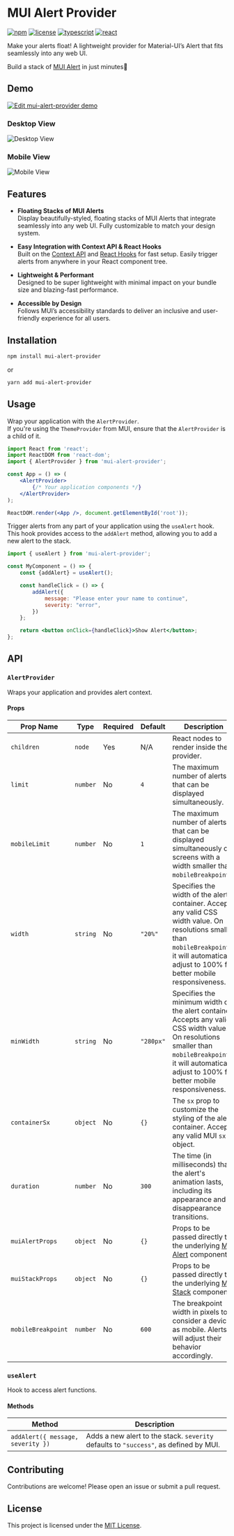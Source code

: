 # MUI Alert Provider
[![npm](https://img.shields.io/npm/v/mui-alert-provider)](https://www.npmjs.com/package/mui-alert-provider)
[![license](https://img.shields.io/badge/license-MIT-blue)](https://www.npmjs.com/package/mui-alert-provider)
[![typescript](https://img.shields.io/badge/typescript-blue?logo=typescript&logoColor=f5f5f5)](https://www.npmjs.com/package/mui-alert-provider)
[![react](https://img.shields.io/badge/react-blue?logo=react)](https://www.npmjs.com/package/mui-alert-provider)

Make your alerts float! A lightweight provider for Material-UI’s Alert that fits seamlessly into any web UI.

Build a stack of [MUI Alert](https://mui.com/material-ui/react-alert/?srsltid=AfmBOorG16fDWlZUFpNDld6CbDRdpPOA8eTPa9eEriOYl9CywGZFowmu) in just minutes🚀

## Demo

[![Edit mui-alert-provider demo](https://codesandbox.io/static/img/play-codesandbox.svg)](
https://codesandbox.io/p/sandbox/mui-alert-provider-demo-kj6mjz)

### Desktop View
![Desktop View](./public/desktop.gif)

### Mobile View
![Mobile View](./public/mobile.gif)

## Features

- **Floating Stacks of MUI Alerts**  
  Display beautifully-styled, floating stacks of MUI Alerts that integrate seamlessly into any web UI. Fully customizable to match your design system.

- **Easy Integration with Context API & React Hooks**  
  Built on the [Context API](https://react.dev/reference/react/hooks#context-hooks) and [React Hooks](https://react.dev/learn/reusing-logic-with-custom-hooks) for fast setup. Easily trigger alerts from anywhere in your React component tree.

- **Lightweight & Performant**  
  Designed to be super lightweight with minimal impact on your bundle size and blazing-fast performance.

- **Accessible by Design**  
  Follows MUI’s accessibility standards to deliver an inclusive and user-friendly experience for all users.


## Installation

```bash
npm install mui-alert-provider
```

or

```bash
yarn add mui-alert-provider
```

## Usage
Wrap your application with the `AlertProvider`.  
If you're using the `ThemeProvider` from MUI, ensure that the `AlertProvider` is a child of it.

```jsx
import React from 'react';
import ReactDOM from 'react-dom';
import { AlertProvider } from 'mui-alert-provider';

const App = () => (
	<AlertProvider>
		{/* Your application components */}
	</AlertProvider>
);

ReactDOM.render(<App />, document.getElementById('root'));
```

Trigger alerts from any part of your application using the `useAlert` hook. 
This hook provides access to the `addAlert` method, allowing you to add a new alert to the stack.

```jsx
import { useAlert } from 'mui-alert-provider';

const MyComponent = () => {
	const {addAlert} = useAlert();

	const handleClick = () => {
		addAlert({
			message: "Please enter your name to continue",
			severity: "error",
		})
	};

	return <button onClick={handleClick}>Show Alert</button>;
};
```

## API

### `AlertProvider`

Wraps your application and provides alert context. 

#### Props

| Prop Name         | Type       | Required | Default   | Description                                                                 |
|-------------------|------------|----------|-----------|-----------------------------------------------------------------------------|
| `children`        | `node`     | Yes      | N/A       | React nodes to render inside the provider.                                 |
| `limit`           | `number`   | No       | `4`       | The maximum number of alerts that can be displayed simultaneously.                             |
| `mobileLimit`     | `number`   | No       | `1`       | The maximum number of alerts that can be displayed simultaneously on screens with a width smaller than `mobileBreakpoint`.                       |
| `width`          | `string`   | No       | `"20%"`    | Specifies the width of the alert container. Accepts any valid CSS width value. On resolutions smaller than `mobileBreakpoint`x, it will automatically adjust to 100% for better mobile responsiveness. |
| `minWidth`       | `string`   | No       | `"280px"`    | Specifies the minimum width of the alert container. Accepts any valid CSS width value. On resolutions smaller than `mobileBreakpoint`x, it will automatically adjust to 100% for better mobile responsiveness. |
| `containerSx`    | `object`   | No       | `{}`       | The `sx` prop to customize the styling of the alert container. Accepts any valid MUI `sx` object. |
| `duration`        | `number`   | No       | `300`     | The time (in milliseconds) that the alert's animation lasts, including its appearance and disappearance transitions.    |
| `muiAlertProps`   | `object`   | No       | `{}`       | Props to be passed directly to the underlying [MUI Alert](https://mui.com/material-ui/api/alert/) component. |
| `muiStackProps`   | `object`   | No       | `{}`       | Props to be passed directly to the underlying [MUI Stack](https://mui.com/material-ui/api/stack/) component. |
| `mobileBreakpoint` | `number`   | No       | `600`     | The breakpoint width in pixels to consider a device as mobile. Alerts will adjust their behavior accordingly. |

### `useAlert`

Hook to access alert functions.

#### Methods

| Method                          | Description                                                                                     |
|---------------------------------|-------------------------------------------------------------------------------------------------|
| `addAlert({ message, severity })` | Adds a new alert to the stack. `severity` defaults to `"success"`, as defined by MUI. |

## Contributing

Contributions are welcome! Please open an issue or submit a pull request.

## License

This project is licensed under the [MIT License](LICENSE).
